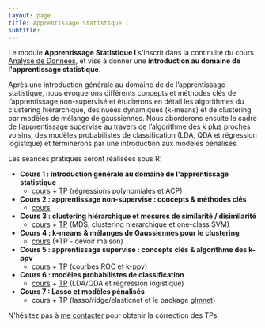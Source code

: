 ```yaml
---
layout: page
title: Apprentissage Statistique I
subtitle:
---
```


Le module **Apprentissage Statistique I** s'inscrit dans la continuité du cours [Analyse de Données](https://formations.univ-grenoble-alpes.fr/fr/catalogue-2021/master-XB/master-mathematiques-et-applications-IAQKA8QE/parcours-statistique-et-sciences-de-sonnees-ssd-IB9H3QIQ/ue-analyse-des-donnees-IGKV3868.html), et vise à donner une **introduction au domaine de l'apprentissage statistique**.

Après une introduction générale au domaine de de l’apprentissage statistique, nous évoquerons différents concepts et méthodes clés de l’apprentissage non-supervisé et étudierons en détail les algorithmes du clustering hiérarchique, des nuées dynamiques (k-means) et de clustering par modèles de mélange de gaussiennes. Nous aborderons ensuite le cadre de l’apprentissage supervisé au travers de l’algorithme des k plus proches voisins, des modèles probabilistes de classification (LDA, QDA et régression logistique) et terminerons par une introduction aux modèles pénalisés.

Les séances pratiques seront réalisées sous R:

* **Cours 1 : introduction générale au domaine de l'apprentissage statistique**
	* [cours](https://pmahe.github.io/data/teaching/app-stat-1/intro_ml.pdf) + [TP](https://pmahe.github.io/data/teaching/app-stat-1/TP1.zip) (régressions polynomiales et ACP)
* **Cours 2 : apprentissage non-supervisé : concepts & méthodes clés**
	* [cours](https://pmahe.github.io/data/teaching/app-stat-1/unsupervised.pdf)
* **Cours 3 : clustering hiérarchique et mesures de similarité / disimilarité**
	* [cours](https://pmahe.github.io/data/teaching/app-stat-1/hclust-distances.pdf) + [TP](https://pmahe.github.io/data/teaching/app-stat-1/TP1.zip) (MDS, clustering hierarchique et one-class SVM)
* **Cours 4 : k-means & mélanges de Gaussiennes pour le clustering**
	* [cours](https://pmahe.github.io/data/teaching/app-stat-1/kmeans-mog.pdf) (+TP - devoir maison) 
* **Cours 5 : apprentissage supervisé : concepts clés & algorithme des k-ppv**
	* [cours](https://pmahe.github.io/data/teaching/app-stat-1/supervised.pdf) + [TP](https://pmahe.github.io/data/teaching/app-stat-1/TP4.zip) (courbes ROC et k-ppv)
* **Cours 6 : modèles probabilistes de classification**
	* [cours](https://pmahe.github.io/data/teaching/app-stat-1/lda-qda-logreg.pdf) + [TP](https://pmahe.github.io/data/teaching/app-stat-1/TP5.zip) (LDA/QDA et régression logistique)
* **Cours 7 : Lasso et modèles pénalisés**
	* cours + TP (lasso/ridge/elasticnet et le package [glmnet](https://cran.r-project.org/web/packages/glmnet/index.html))


N'hésitez pas à [me contacter](mailto:pierre.mahe@biomerieux.com) pour obtenir la correction des TPs.


